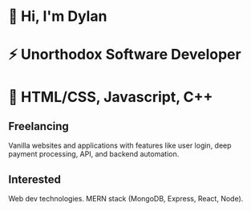# 👋 Hi, I'm Dylan
# ⚡ Unorthodox Software Developer
# 🥞 HTML/CSS, Javascript, C++



## Freelancing
Vanilla websites and applications with features like user login, deep payment processing, API, and backend automation.

## Interested
Web dev technologies. MERN stack (MongoDB, Express, React, Node). 
